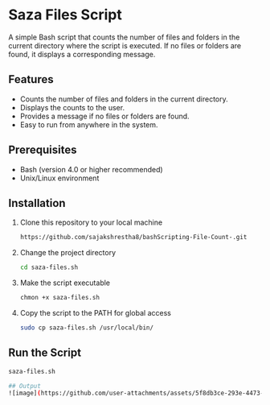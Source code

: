 # Saza Files Script

A simple Bash script that counts the number of files and folders in the current directory where the script is executed. If no files or folders are found, it displays a corresponding message.

## Features

- Counts the number of files and folders in the current directory.
- Displays the counts to the user.
- Provides a message if no files or folders are found.
- Easy to run from anywhere in the system.

## Prerequisites

- Bash (version 4.0 or higher recommended)
- Unix/Linux environment

## Installation

1. Clone this repository to your local machine
   ```bash
   https://github.com/sajakshrestha8/bashScripting-File-Count-.git

3. Change the project directory<br />
   ```bash
   cd saza-files.sh

4. Make the script executable<br />
   ```bash
   chmon +x saza-files.sh

5. Copy the script to the PATH for global access<br />
   ```bash
   sudo cp saza-files.sh /usr/local/bin/

## Run the Script
   ```bash
  saza-files.sh

## Output
  ![image](https://github.com/user-attachments/assets/5f8db3ce-293e-4473-a5df-4b2e0658475f)

